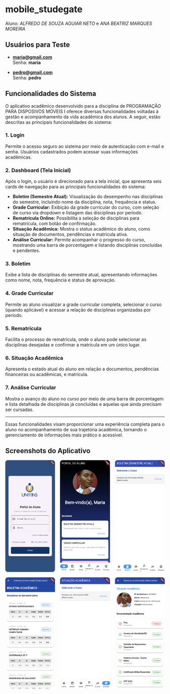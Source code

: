 # mobile_studegate

Aluno: *ALFREDO DE SOUZA AGUIAR NETO* e *ANA BEATRIZ MARQUES MOREIRA*

## Usuários para Teste

- **maria@gmail.com**  
  Senha: **maria**

- **pedro@gmail.com**  
  Senha: **pedro**
  

## Funcionalidades do Sistema

O aplicativo acadêmico desenvolvido para a disciplina de PROGRAMAÇÃO PARA DISPOSIVOS MÓVEIS I oferece diversas funcionalidades voltadas à gestão e acompanhamento da vida acadêmica dos alunos. A seguir, estão descritas as principais funcionalidades do sistema:

### 1. Login
Permite o acesso seguro ao sistema por meio de autenticação com e-mail e senha. Usuários cadastrados podem acessar suas informações acadêmicas.

### 2. Dashboard (Tela Inicial)
Após o login, o usuário é direcionado para a tela inicial, que apresenta seis cards de navegação para as principais funcionalidades do sistema:

- **Boletim (Semestre Atual):** Visualização do desempenho nas disciplinas do semestre, incluindo nome da disciplina, nota, frequência e status.
- **Grade Curricular:** Exibição da grade curricular do curso, com seleção de curso via dropdown e listagem das disciplinas por período.
- **Rematrícula Online:** Possibilita a seleção de disciplinas para rematrícula, com botão de confirmação.
- **Situação Acadêmica:** Mostra o status acadêmico do aluno, como situação de documentos, pendências e matrícula ativa.
- **Análise Curricular:** Permite acompanhar o progresso do curso, mostrando uma barra de porcentagem e listando disciplinas concluídas e pendentes.

### 3. Boletim
Exibe a lista de disciplinas do semestre atual, apresentando informações como nome, nota, frequência e status de aprovação.

### 4. Grade Curricular
Permite ao aluno visualizar a grade curricular completa, selecionar o curso (quando aplicável) e acessar a relação de disciplinas organizadas por período.

### 5. Rematrícula
Facilita o processo de rematrícula, onde o aluno pode selecionar as disciplinas desejadas e confirmar a matrícula em um único lugar.

### 6. Situação Acadêmica
Apresenta o estado atual do aluno em relação a documentos, pendências financeiras ou acadêmicas, e matrícula.

### 7. Análise Curricular
Mostra o avanço do aluno no curso por meio de uma barra de porcentagem e lista detalhada de disciplinas já concluídas e aquelas que ainda precisam ser cursadas.

---

Essas funcionalidades visam proporcionar uma experiência completa para o aluno no acompanhamento de sua trajetória acadêmica, tornando o gerenciamento de informações mais prático e acessível.

## Screenshots do Aplicativo

<div align="center">
  <div style="display: grid; grid-template-columns: repeat(3, 1fr); gap: 16px; max-width: 1200px;">
    <img src="readme-images/login.png" alt="Tela de login" style="width: 100%; border-radius: 8px;"/>
    <img src="readme-images/inicio.png" alt="Tela inicial" style="width: 100%; border-radius: 8px;"/>
    <img src="readme-images/boletim1.png" alt="Tela de boletim 1" style="width: 100%; border-radius: 8px;"/>
    <img src="readme-images/boletim2.png" alt="Tela de boletim 2" style="width: 100%; border-radius: 8px;"/>
    <img src="readme-images/situacao1.png" alt="Tela de situação 1" style="width: 100%; border-radius: 8px;"/>
    <img src="readme-images/situacao2.png" alt="Tela de situação 2" style="width: 100%; border-radius: 8px;"/>
  </div>
</div>


<!-- Aplicativo Flutter para gerenciar e avaliar diversos tipos de mídias, como filmes, séries, livros, jogos e muito mais. -->

<!-- **Você pode baixar o aplicativo para Android aqui:** [Download](https://drive.google.com/file/d/1wAxF1tJ6YBwpLQLSX4RY7r24QfOlge-K/view?usp=sharing)

## Sobre o Aplicativo

Este aplicativo foi desenvolvido como parte do curso de **PROGRAMACAO PARA DISPOSITIVOS MOVEIS I** na **UNIVERSIDADE ESTADUAL DO TOCANTINS** pelo aluno **ALFREDO DE SOUZA AGUIAR NETO**.
O aplicativo permite aos usuários:
- Adicionar, editar e excluir entradas de mídias.
- Adicionar resenhas para cada mídia, incluindo notas e comentários.
- Visualizar uma lista de mídias com detalhes como título, criador, tipo, gêneros, sinopse, data de lançamento e avaliação média, assim como uma lista de resenhas associadas a cada mídia.

## Integração com API

O aplicativo utiliza o [MockAPI](https://mockapi.io/projects/67e6f0a56530dbd31111f8e3) para criar uma API online para gerenciar mídias e resenhas. Os seguintes recursos e seus atributos são utilizados:

### Recurso de Mídia (`/media`)
- **id**: Identificador único da mídia (string).
- **createdAt**: Data e hora em que a mídia foi criada (formato ISO 8601).
- **title**: Título da mídia (string).
- **creator**: Criador da mídia (string).
- **type**: Tipo da mídia (ex.: "Filme", "Série", "Livro") (string).
- **genre**: Lista de gêneros associados à mídia (array de strings).
- **synopsis**: Breve descrição da mídia (string).
- **releaseDate**: Data de lançamento da mídia (formato ISO 8601).

### Recurso de Resenha (`/review`)
- **id**: Identificador único da resenha (string).
- **createdAt**: Data e hora em que a resenha foi criada (formato ISO 8601).
- **user**: Nome do usuário que escreveu a resenha (string).
- **rating**: Nota atribuída à mídia (double, máximo 10).
- **comment**: Comentário ou opinião sobre a mídia (string).
- **mediaId**: ID da mídia associada à resenha (string).


### Imagens de Tela

<p align="center">
  <img src="assets/image.png" alt="Screenshot 1" width="45%">
  <img src="assets/image-1.png" alt="Screenshot 2" width="45%">
</p>
<p align="center">
  <img src="assets/image-2.png" alt="Screenshot 3" width="45%">
  <img src="assets/image-3.png" alt="Screenshot 4" width="45%">
</p>
<p align="center">
  <img src="assets/image-4.png" alt="Screenshot 5" width="45%">
</p>

## Como Começar

Este projeto é um ponto de partida para um aplicativo Flutter.

Alguns recursos para começar se este for seu primeiro projeto Flutter:
- [Lab: Escreva seu primeiro aplicativo Flutter](https://docs.flutter.dev/get-started/codelab)
- [Cookbook: Exemplos úteis de Flutter](https://docs.flutter.dev/cookbook)

Para obter ajuda no desenvolvimento com Flutter, acesse a [documentação online](https://docs.flutter.dev/), que oferece tutoriais, exemplos, orientações sobre desenvolvimento móvel e uma referência completa da API. -->


<!-- Refatorar: 
lib/
├── components/    # Widgets reutilizáveis (botões, cards, list...)
├── models/        # Representações de dados (ex: UserModel, ProductModel)
├── screens/       # Telas do app (LoginScreen, HomeScreen...)
├── services/      # Lógica de acesso à API, SharedPreferences, etc
└── main.dart      # Ponto de entrada do app -->